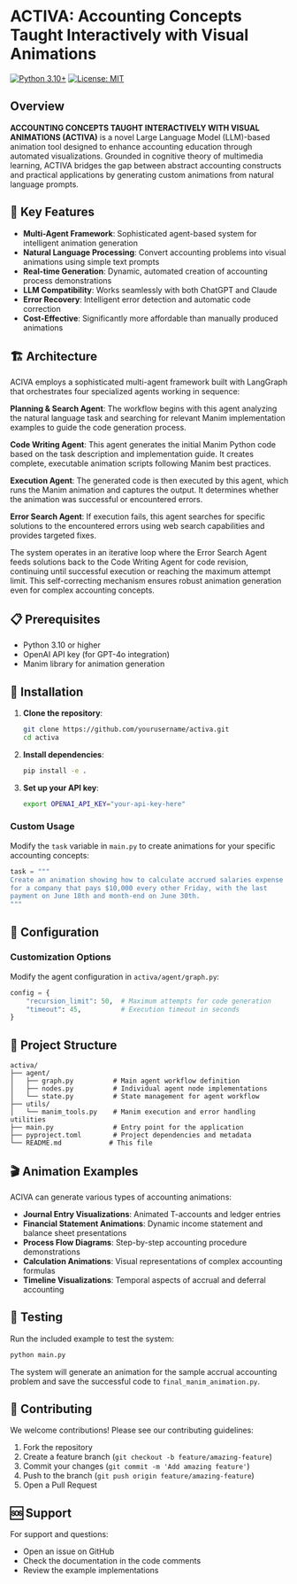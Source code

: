 # ACTIVA: Accounting Concepts Taught Interactively with Visual Animations

[![Python 3.10+](https://img.shields.io/badge/python-3.10+-blue.svg)](https://www.python.org/downloads/)
[![License: MIT](https://img.shields.io/badge/License-MIT-yellow.svg)](https://opensource.org/licenses/MIT)

## Overview

**ACCOUNTING CONCEPTS TAUGHT INTERACTIVELY WITH VISUAL ANIMATIONS (ACTIVA)** is a novel Large Language Model (LLM)-based animation tool designed to enhance accounting education through automated visualizations. Grounded in cognitive theory of multimedia learning, ACTIVA bridges the gap between abstract accounting constructs and practical applications by generating custom animations from natural language prompts.

## 🎯 Key Features

- **Multi-Agent Framework**: Sophisticated agent-based system for intelligent animation generation
- **Natural Language Processing**: Convert accounting problems into visual animations using simple text prompts
- **Real-time Generation**: Dynamic, automated creation of accounting process demonstrations
- **LLM Compatibility**: Works seamlessly with both ChatGPT and Claude
- **Error Recovery**: Intelligent error detection and automatic code correction
- **Cost-Effective**: Significantly more affordable than manually produced animations

## 🏗️ Architecture

ACIVA employs a sophisticated multi-agent framework built with LangGraph that orchestrates four specialized agents working in sequence:

**Planning & Search Agent**: The workflow begins with this agent analyzing the natural language task and searching for relevant Manim implementation examples to guide the code generation process.

**Code Writing Agent**: This agent generates the initial Manim Python code based on the task description and implementation guide. It creates complete, executable animation scripts following Manim best practices.

**Execution Agent**: The generated code is then executed by this agent, which runs the Manim animation and captures the output. It determines whether the animation was successful or encountered errors.

**Error Search Agent**: If execution fails, this agent searches for specific solutions to the encountered errors using web search capabilities and provides targeted fixes.

The system operates in an iterative loop where the Error Search Agent feeds solutions back to the Code Writing Agent for code revision, continuing until successful execution or reaching the maximum attempt limit. This self-correcting mechanism ensures robust animation generation even for complex accounting concepts.

## 📋 Prerequisites

- Python 3.10 or higher
- OpenAI API key (for GPT-4o integration)
- Manim library for animation generation

## 🚀 Installation

1. **Clone the repository**:
   ```bash
   git clone https://github.com/yourusername/activa.git
   cd activa
   ```

2. **Install dependencies**:
   ```bash
   pip install -e .
   ```

3. **Set up your API key**:
   ```bash
   export OPENAI_API_KEY="your-api-key-here"
   ```

### Custom Usage

Modify the `task` variable in `main.py` to create animations for your specific accounting concepts:

```python
task = """
Create an animation showing how to calculate accrued salaries expense 
for a company that pays $10,000 every other Friday, with the last 
payment on June 18th and month-end on June 30th.
"""
```

## 🔧 Configuration

### Customization Options

Modify the agent configuration in `activa/agent/graph.py`:

```python
config = {
    "recursion_limit": 50,  # Maximum attempts for code generation
    "timeout": 45,          # Execution timeout in seconds
}
```

## 📁 Project Structure

```
activa/
├── agent/
│   ├── graph.py          # Main agent workflow definition
│   ├── nodes.py          # Individual agent node implementations
│   └── state.py          # State management for agent workflow
├── utils/
│   └── manim_tools.py    # Manim execution and error handling utilities
├── main.py               # Entry point for the application
├── pyproject.toml        # Project dependencies and metadata
└── README.md            # This file
```

## 🎬 Animation Examples

ACIVA can generate various types of accounting animations:

- **Journal Entry Visualizations**: Animated T-accounts and ledger entries
- **Financial Statement Animations**: Dynamic income statement and balance sheet presentations
- **Process Flow Diagrams**: Step-by-step accounting procedure demonstrations
- **Calculation Animations**: Visual representations of complex accounting formulas
- **Timeline Visualizations**: Temporal aspects of accrual and deferral accounting

## 🧪 Testing

Run the included example to test the system:

```bash
python main.py
```

The system will generate an animation for the sample accrual accounting problem and save the successful code to `final_manim_animation.py`.

## 🤝 Contributing

We welcome contributions! Please see our contributing guidelines:

1. Fork the repository
2. Create a feature branch (`git checkout -b feature/amazing-feature`)
3. Commit your changes (`git commit -m 'Add amazing feature'`)
4. Push to the branch (`git push origin feature/amazing-feature`)
5. Open a Pull Request


## 🆘 Support

For support and questions:
- Open an issue on GitHub
- Check the documentation in the code comments
- Review the example implementations